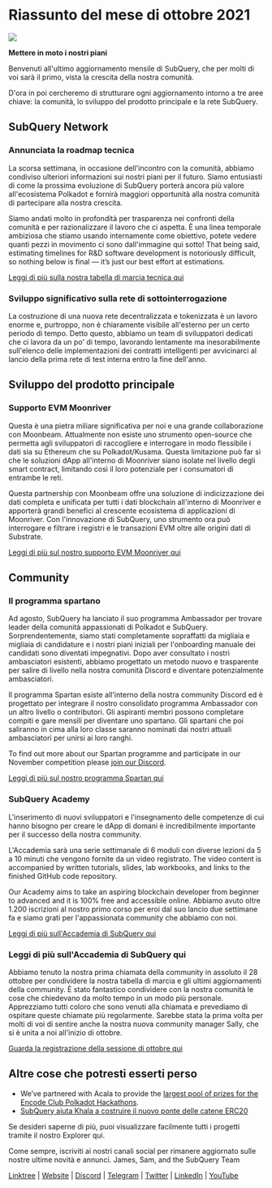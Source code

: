 # Riassunto del mese di ottobre 2021

![](https://miro.medium.com/max/1400/1*Yf3LOc6onAZ-XRQLPyxAmQ.png)

**Mettere in moto i nostri piani**

Benvenuti all'ultimo aggiornamento mensile di SubQuery, che per molti di voi sarà il primo, vista la crescita della nostra comunità.

D'ora in poi cercheremo di strutturare ogni aggiornamento intorno a tre aree chiave: la comunità, lo sviluppo del prodotto principale e la rete SubQuery.

## SubQuery Network

### Annunciata la roadmap tecnica

La scorsa settimana, in occasione dell'incontro con la comunità, abbiamo condiviso ulteriori informazioni sui nostri piani per il futuro. Siamo entusiasti di come la prossima evoluzione di SubQuery porterà ancora più valore all'ecosistema Polkadot e fornirà maggiori opportunità alla nostra comunità di partecipare alla nostra crescita.

Siamo andati molto in profondità per trasparenza nei confronti della comunità e per razionalizzare il lavoro che ci aspetta. È una linea temporale ambiziosa che stiamo usando internamente come obiettivo, potete vedere quanti pezzi in movimento ci sono dall'immagine qui sotto! That being said, estimating timelines for R&D software development is notoriously difficult, so nothing below is final — it’s just our best effort at estimations.

[Leggi di più sulla nostra tabella di marcia tecnica qui](../blogs/20211029-roadmap-october.md)

### Sviluppo significativo sulla rete di sottointerrogazione

La costruzione di una nuova rete decentralizzata e tokenizzata è un lavoro enorme e, purtroppo, non è chiaramente visibile all'esterno per un certo periodo di tempo. Detto questo, abbiamo un team di sviluppatori dedicati che ci lavora da un po' di tempo, lavorando lentamente ma inesorabilmente sull'elenco delle implementazioni dei contratti intelligenti per avvicinarci al lancio della prima rete di test interna entro la fine dell'anno.

## Sviluppo del prodotto principale

### Supporto EVM Moonriver

Questa è una pietra miliare significativa per noi e una grande collaborazione con Moonbeam. Attualmente non esiste uno strumento open-source che permetta agli sviluppatori di raccogliere e interrogare in modo flessibile i dati sia su Ethereum che su Polkadot/Kusama. Questa limitazione può far sì che le soluzioni dApp all'interno di Moonriver siano isolate nel livello degli smart contract, limitando così il loro potenziale per i consumatori di entrambe le reti.

Questa partnership con Moonbeam offre una soluzione di indicizzazione dei dati completa e unificata per tutti i dati blockchain all'interno di Moonriver e apporterà grandi benefici al crescente ecosistema di applicazioni di Moonriver. Con l'innovazione di SubQuery, uno strumento ora può interrogare e filtrare i registri e le transazioni EVM oltre alle origini dati di Substrate.

[Leggi di più sul nostro supporto EVM Moonriver qui](../customer_announcements/20211028-moonbeam-evm.md)

## Community

### Il programma spartano

Ad agosto, SubQuery ha lanciato il suo programma Ambassador per trovare leader della comunità appassionati di Polkadot e SubQuery. Sorprendentemente, siamo stati completamente sopraffatti da migliaia e migliaia di candidature e i nostri piani iniziali per l'onboarding manuale dei candidati sono diventati impegnativi. Dopo aver consultato i nostri ambasciatori esistenti, abbiamo progettato un metodo nuovo e trasparente per salire di livello nella nostra comunità Discord e diventare potenzialmente ambasciatori.

Il programma Spartan esiste all'interno della nostra community Discord ed è progettato per integrare il nostro consolidato programma Ambassador con un altro livello o contributori. Gli aspiranti membri possono completare compiti e gare mensili per diventare uno spartano. Gli spartani che poi saliranno in cima alla loro classe saranno nominati dai nostri attuali ambasciatori per unirsi ai loro ranghi.

To find out more about our Spartan programme and participate in our November competition please [join our Discord](https://discord.com/invite/subquery).

[Leggi di più sul nostro programma Spartan qui](../blogs/20211101-spartan-programme.md)

### SubQuery Academy

L'inserimento di nuovi sviluppatori e l'insegnamento delle competenze di cui hanno bisogno per creare le dApp di domani è incredibilmente importante per il successo della nostra community.

L'Accademia sarà una serie settimanale di 6 moduli con diverse lezioni da 5 a 10 minuti che vengono fornite da un video registrato. The video content is accompanied by written tutorials, slides, lab workbooks, and links to the finished GitHub code repository.

Our Academy aims to take an aspiring blockchain developer from beginner to advanced and it is 100% free and accessible online. Abbiamo avuto oltre 1.200 iscrizioni al nostro primo corso per eroi dal suo lancio due settimane fa e siamo grati per l'appassionata community che abbiamo con noi.

[Leggi di più sull'Accademia di SubQuery qui](../blogs/20211018-subquery-launches-the-subquery-academy.md)

### Leggi di più sull'Accademia di SubQuery qui

Abbiamo tenuto la nostra prima chiamata della community in assoluto il 28 ottobre per condividere la nostra tabella di marcia e gli ultimi aggiornamenti della community. È stato fantastico condividere con la nostra comunità le cose che chiedevano da molto tempo in un modo più personale. Apprezziamo tutti coloro che sono venuti alla chiamata e prevediamo di ospitare queste chiamate più regolarmente. Sarebbe stata la prima volta per molti di voi di sentire anche la nostra nuova community manager Sally, che si è unita a noi all'inizio di ottobre.

[Guarda la registrazione della sessione di ottobre qui](https://www.crowdcast.io/e/subquery-sessions-october)

## Altre cose che potresti esserti perso

- We’ve partnered with Acala to provide the [largest pool of prizes for the Encode Club Polkadot Hackathons](https://medium.com/encode-club/polkadot-hack-challenges-7cfeba1a4c0e).
- [SubQuery aiuta Khala a costruire il nuovo ponte delle catene ERC20](../customer_announcements/20211021-khala.md)

Se desideri saperne di più, puoi visualizzare facilmente tutti i progetti tramite il nostro Explorer qui.

Come sempre, iscriviti ai nostri canali social per rimanere aggiornato sulle nostre ultime novità e annunci. James, Sam, and the SubQuery Team

[Linktree](https://linktr.ee/subquerynetwork) | [Website](https://subquery.network/) | [Discord](https://discord.com/invite/78zg8aBSMG) | [Telegram](https://t.me/subquerynetwork) | [Twitter](https://twitter.com/subquerynetwork) | [LinkedIn](https://www.linkedin.com/company/subquery) | [YouTube](https://www.youtube.com/channel/UCi1a6NUUjegcLHDFLr7CqLw)
